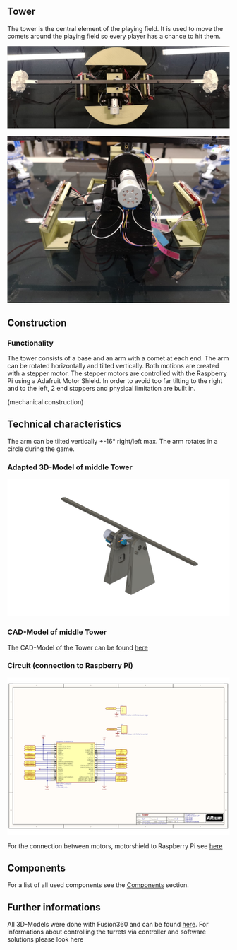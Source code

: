 
## Tower

The tower is the central element of the playing field. It is used to move the comets around the playing field so every player has a chance to hit them.

![View from the top](assets/tower2.jpeg)

![View from the side](assets/tower1.jpeg)

## Construction

### Functionality

The tower consists of a base and an arm with a comet at each end. The arm can be rotated horizontally and tilted vertically. Both motions are created with a stepper motor. The stepper motors are controlled with the Raspberry Pi using a Adafruit Motor Shield. In order to avoid too far tilting to the right and to the left, 2 end stoppers and physical limitation are built in.

(mechanical construction)
## Technical characteristics

The arm can be tilted vertically +-16° right/left max.
The arm rotates in a circle during the game.

### Adapted 3D-Model of middle Tower

![Middle Tower](3D_models/Tower/middle_Tower_png.png)

### CAD-Model of middle Tower

The CAD-Model of the Tower can be found [here](3D_models/Tower/middle_Tower_Zeichnung.pdf)

### Circuit (connection to Raspberry Pi)

![Middle Tower circuit](circuit/middle_tower1.png)

For the connection between motors, motorshield to Raspberry Pi see [here](https://learn.adafruit.com/adafruit-dc-and-stepper-motor-hat-for-raspberry-pi/stacking-hats)


## Components

For a list of all used components see the [Components](Components.md) section.

## Further informations

All 3D-Models were done with Fusion360 and can be found [here](3D_models/Tower).
For informations about controlling the turrets via controller and software solutions please look here

